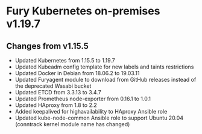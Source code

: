 # Fury Kubernetes on-premises v1.19.7

## Changes from v1.15.5

- Updated Kubernetes from 1.15.5 to 1.19.7
- Updated Kubeadm config template for new labels and taints restrictions
- Updated Docker in Debian from 18.06.2 to 19.03.11
- Updated Furyagent module to download from GitHub releases instead of the deprecated Wasabi bucket
- Updated ETCD from 3.3.13 to 3.4.7
- Updated Prometheus node-exporter from 0.16.1 to 1.0.1
- Updated HAproxy from 1.8 to 2.2
- Added keepalived for highavailability to HAproxy Ansible role
- Updated kube-node-common Ansible role to support Ubuntu 20.04 (conntrack kernel module name has changed)
